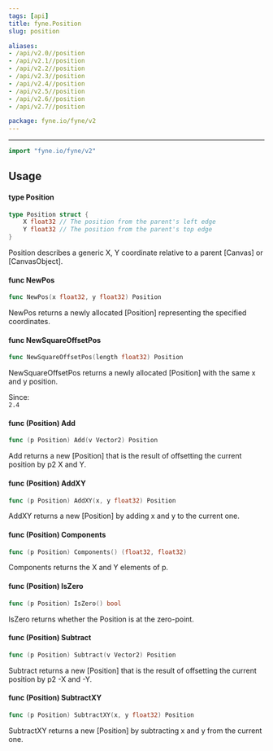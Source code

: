 ```yaml
---
tags: [api]
title: fyne.Position
slug: position

aliases:
- /api/v2.0//position
- /api/v2.1//position
- /api/v2.2//position
- /api/v2.3//position
- /api/v2.4//position
- /api/v2.5//position
- /api/v2.6//position
- /api/v2.7//position

package: fyne.io/fyne/v2
---
```



---
```go
import "fyne.io/fyne/v2"
```

## Usage

#### type Position

```go
type Position struct {
	X float32 // The position from the parent's left edge
	Y float32 // The position from the parent's top edge
}
```

Position describes a generic X, Y coordinate relative to a parent [Canvas] or [CanvasObject].

#### func  NewPos

```go
func NewPos(x float32, y float32) Position
```
NewPos returns a newly allocated [Position] representing the specified coordinates.

#### func  NewSquareOffsetPos

```go
func NewSquareOffsetPos(length float32) Position
```
NewSquareOffsetPos returns a newly allocated [Position] with the same x and y position.


<div class="since">Since: <code>
2.4</code></div>

#### func (Position) Add

```go
func (p Position) Add(v Vector2) Position
```
Add returns a new [Position] that is the result of offsetting the current position by p2 X and Y.

#### func (Position) AddXY

```go
func (p Position) AddXY(x, y float32) Position
```
AddXY returns a new [Position] by adding x and y to the current one.

#### func (Position) Components

```go
func (p Position) Components() (float32, float32)
```
Components returns the X and Y elements of p.

#### func (Position) IsZero

```go
func (p Position) IsZero() bool
```
IsZero returns whether the Position is at the zero-point.

#### func (Position) Subtract

```go
func (p Position) Subtract(v Vector2) Position
```
Subtract returns a new [Position] that is the result of offsetting the current position by p2 -X and -Y.

#### func (Position) SubtractXY

```go
func (p Position) SubtractXY(x, y float32) Position
```
SubtractXY returns a new [Position] by subtracting x and y from the current one.
